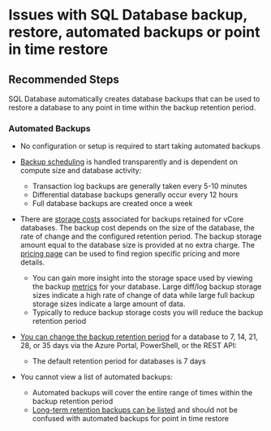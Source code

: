 <properties
	pageTitle="Issues with SQL Database backup, restore, automated backups or point in time restore"
	description="Issues with SQL Database backup, restore, automated backups or point in time restore"
	service="microsoft.sql"
	resource="servers"
	authors="andikshi"
	ms.author="andikshi"
	displayOrder="3"
	selfHelpType="generic"
	supportTopicIds="32688667"
	productPesIds="13491"
	cloudEnvironments="public,blackForest,fairfax"
	resourceTags="servers, databases"
	articleId="sqldb-selfhelp-solutions-backuprestore-automatedbackups"
	ownershipId="AzureData_AzureSQLDB_BackupRestore"
/>

# Issues with SQL Database backup, restore, automated backups or point in time restore

## **Recommended Steps**

SQL Database automatically creates database backups that can be used to restore a database to any point in time within the backup retention period.

### **Automated Backups**

* No configuration or setup is required to start taking automated backups
* [Backup scheduling](https://docs.microsoft.com/azure/sql-database/sql-database-automated-backups?WT.mc_id=pid:13491:sid:32630409/#how-often-do-backups-happen) is handled transparently and is dependent on compute size and database activity:

	* Transaction log backups are generally taken every 5-10 minutes
	* Differential database backups generally occur every 12 hours
	* Full database backups are created once a week

* There are [storage costs](https://docs.microsoft.com/azure/sql-database/sql-database-automated-backups?WT.mc_id=pid:13491:sid:32630409#storage-costs) associated for backups retained for vCore databases. The backup cost depends on the size of the database, the rate of change and the configured retention period. The backup storage amount equal to the database size is provided at no extra charge. The [pricing page](https://azure.microsoft.com/pricing/details/sql-database/single/) can be used to find region specific pricing and more details.

	* You can gain more insight into the storage space used by viewing the backup [metrics](https://docs.microsoft.com/azure/azure-monitor/platform/metrics-supported?WT.mc_id=pid:13491:sid:32630409#microsoftsqlserversdatabases) for your database. Large diff/log backup storage sizes indicate a high rate of change of data while large full backup storage sizes indicate a large amount of data.
	* Typically to reduce backup storage costs you will reduce the backup retention period

* [You can change the backup retention period](https://docs.microsoft.com/azure/sql-database/sql-database-automated-backups?WT.mc_id=pid:13491:sid:32630409/#how-to-change-the-pitr-backup-retention-period) for a database to 7, 14, 21, 28, or 35 days via the Azure Portal, PowerShell, or the REST API:

	* The default retention period for databases is 7 days

* You cannot view a list of automated backups:

	* Automated backups will cover the entire range of times within the backup retention period
	* [Long-term retention backups can be listed](https://docs.microsoft.com/azure/sql-database/sql-database-long-term-backup-retention-configure?WT.mc_id=pid:13491:sid:32630409/#view-backups-and-restore-from-a-backup-using-azure-portal) and should not be confused with automated backups for point in time restore<br>
